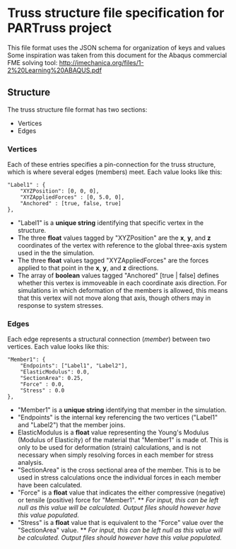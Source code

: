 # Truss structure file specification for PARTruss project
This file format uses the JSON schema for organization of keys and values
Some inspiration was taken from this document for the Abaqus commercial FME solving tool:
http://imechanica.org/files/1-2%20Learning%20ABAQUS.pdf

## Structure
The truss structure file format has two sections:
* Vertices
* Edges

### Vertices
Each of these entries specifies a pin-connection for the truss structure, which is where several edges (members) meet. Each value looks like this:

	"Label1" : {
		"XYZPosition": [0, 0, 0],
		"XYZAppliedForces" : [0, 5.0, 0],
		"Anchored" : [true, false, true]
	},

* "Label1" is a __unique string__ identifying that specific vertex in the structure.
* The three __float__ values tagged by "XYZPosition" are the __x__, __y__, and __z__ coordinates of the vertex with reference to the global three-axis system used in the the simulation.
* The three __float__ values tagged "XYZAppliedForces" are the forces applied to that point in the __x__, __y__, and __z__ directions.
* The array of __boolean__ values tagged "Anchored" [true | false] defines whether this vertex is immoveable in each coordinate axis direction. For simulations in which deformation of the members is allowed, this means that this vertex will not move along that axis, though others may in response to system stresses.

### Edges
Each edge represents a structural connection (_member_) between two vertices. Each value looks like this:

	"Member1": {
		"Endpoints": ["Label1", "Label2"],
		"ElasticModulus": 0.0,
		"SectionArea": 0.25,
		"Force" : 0.0,
		"Stress" : 0.0
	},
	
* "Member1" is a __unique string__ identifying that member in the simulation.
* "Endpoints" is the internal key referencing the two vertices ("Label1" and "Label2") that the member joins.
* ElasticModulus is a __float__ value representing the Young's Modulus (Modulus of Elasticity) of the material that "Member1" is made of. This is only to be used for deformation (strain) calculations, and is not necessary when simply resolving forces in each member for stress analysis.
* "SectionArea" is the cross sectional area of the member. This is to be used in stress calculations once the individual forces in each member have been calculated.
* "Force" is a __float__ value that indicates the either compressive (negative) or tensile (positive) force for "Member1". 
** _For input, this can be left null as this value will be calculated. Output files should however have this value populated._
* "Stress" is a __float__ value that is equivalent to the "Force" value over the "SectionArea" value. 
** _For input, this can be left null as this value will be calculated. Output files should however have this value populated._